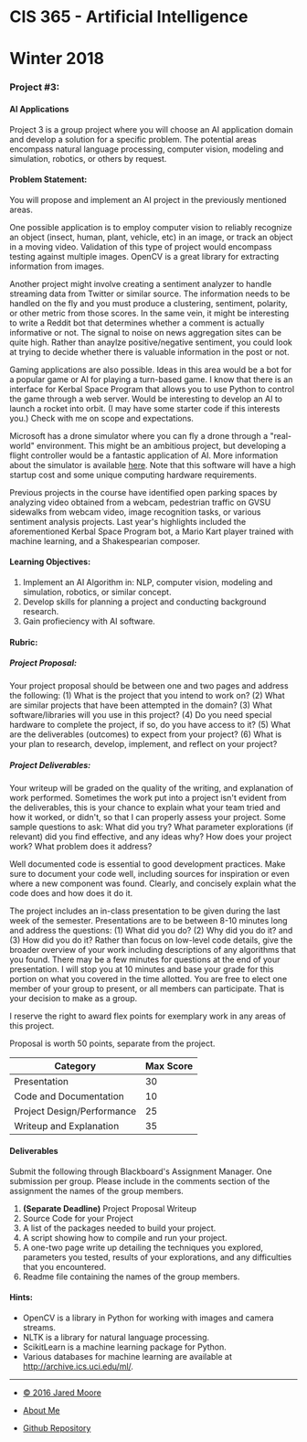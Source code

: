 <div class="container">

<div class="row">

<div class="col-sm-9">

<div class="header">

# CIS 365 - Artificial Intelligence

# Winter 2018

</div>

<div class="row">

<div class="col-sm-12">

### Project \#3:

#### AI Applications

Project 3 is a group project where you will choose an AI application
domain and develop a solution for a specific problem. The potential
areas encompass natural language processing, computer vision, modeling
and simulation, robotics, or others by request.

#### Problem Statement:

You will propose and implement an AI project in the previously mentioned
areas.

One possible application is to employ computer vision to reliably
recognize an object (insect, human, plant, vehicle, etc) in an image, or
track an object in a moving video. Validation of this type of project
would encompass testing against multiple images. OpenCV is a great
library for extracting information from images.

Another project might involve creating a sentiment analyzer to handle
streaming data from Twitter or similar source. The information needs to
be handled on the fly and you must produce a clustering, sentiment,
polarity, or other metric from those scores. In the same vein, it might
be interesting to write a Reddit bot that determines whether a comment
is actually informative or not. The signal to noise on news aggregation
sites can be quite high. Rather than anaylze positive/negative
sentiment, you could look at trying to decide whether there is valuable
information in the post or not.

Gaming applications are also possible. Ideas in this area would be a bot
for a popular game or AI for playing a turn-based game. I know that
there is an interface for Kerbal Space Program that allows you to use
Python to control the game through a web server. Would be interesting to
develop an AI to launch a rocket into orbit. (I may have some starter
code if this interests you.) Check with me on scope and expectations.

Microsoft has a drone simulator where you can fly a drone through a
"real-world" environment. This might be an ambitious project, but
developing a flight controller would be a fantastic application of AI.
More information about the simulator is available
[here](https://www.microsoft.com/en-us/research/project/aerial-informatics-robotics-platform/).
Note that this software will have a high startup cost and some unique
computing hardware requirements.

Previous projects in the course have identified open parking spaces by
analyzing video obtained from a webcam, pedestrian traffic on GVSU
sidewalks from webcam video, image recognition tasks, or various
sentiment analysis projects. Last year's highlights included the
aforementioned Kerbal Space Program bot, a Mario Kart player trained
with machine learning, and a Shakespearian composer.

#### Learning Objectives:

1.  Implement an AI Algorithm in: NLP, computer vision, modeling and
    simulation, robotics, or similar concept.
2.  Develop skills for planning a project and conducting background
    research.
3.  Gain profieciency with AI software.

#### Rubric:

##### Project Proposal:

Your project proposal should be between one and two pages and address
the following: (1) What is the project that you intend to work on? (2)
What are similar projects that have been attempted in the domain? (3)
What software/libraries will you use in this project? (4) Do you need
special hardware to complete the project, if so, do you have access to
it? (5) What are the deliverables (outcomes) to expect from your
project? (6) What is your plan to research, develop, implement, and
reflect on your project?

##### Project Deliverables:

Your writeup will be graded on the quality of the writing, and
explanation of work performed. Sometimes the work put into a project
isn't evident from the deliverables, this is your chance to explain what
your team tried and how it worked, or didn't, so that I can properly
assess your project. Some sample questions to ask: What did you try?
What parameter explorations (if relevant) did you find effective, and
any ideas why? How does your project work? What problem does it address?

Well documented code is essential to good development practices. Make
sure to document your code well, including sources for inspiration or
even where a new component was found. Clearly, and concisely explain
what the code does and how does it do it.

The project includes an in-class presentation to be given during the
last week of the semester. Presentations are to be between 8-10 minutes
long and address the questions: (1) What did you do? (2) Why did you do
it? and (3) How did you do it? Rather than focus on low-level code
details, give the broader overview of your work including descriptions
of any algorithms that you found. There may be a few minutes for
questions at the end of your presentation. I will stop you at 10 minutes
and base your grade for this portion on what you covered in the time
allotted. You are free to elect one member of your group to present, or
all members can participate. That is your decision to make as a group.

I reserve the right to award flex points for exemplary work in any areas
of this project.

<div class="grading-table">

Proposal is worth 50 points, separate from the project.

| Category                   | Max Score |
| -------------------------- | --------- |
| Presentation               | 30        |
| Code and Documentation     | 10        |
| Project Design/Performance | 25        |
| Writeup and Explanation    | 35        |

</div>

#### Deliverables

Submit the following through Blackboard's Assignment Manager. One
submission per group. Please include in the comments section of the
assignment the names of the group members.

1.  **(Separate Deadline)** Project Proposal Writeup
2.  Source Code for your Project
3.  A list of the packages needed to build your project.
4.  A script showing how to compile and run your project.
5.  A one-two page write up detailing the techniques you explored,
    parameters you tested, results of your explorations, and any
    difficulties that you encountered.
6.  Readme file containing the names of the group members.

#### Hints:

  - OpenCV is a library in Python for working with images and camera
    streams.
  - NLTK is a library for natural language processing.
  - ScikitLearn is a machine learning package for Python.
  - Various databases for machine learning are available at
    [](http://archive.ics.uci.edu/ml/)<http://archive.ics.uci.edu/ml/>.

</div>

</div>

</div>

<div class="container text-center">

-----

<div class="row">

<div class="col-sm-3">

  - [© 2016 Jared Moore](http://www.cis.gvsu.edu/)

</div>

<div class="col-sm-3">

  - [About Me](http://www.jaredmmoore.com)

</div>

<div class="col-sm-3">

  - [Github
    Repository](https://github.com/jaredmoore/Default_Course_Tempalte)

</div>

</div>

</div>

</div>

</div>
